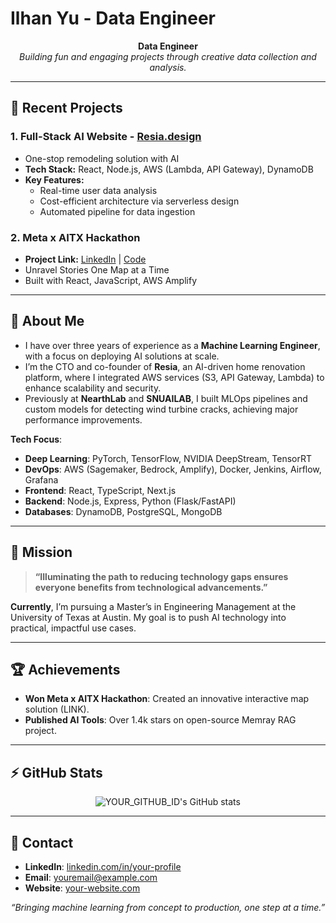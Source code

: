 <!-- 헤더 이미지나 배너 이미지가 있다면 추가해 주세요 -->
<!-- <img src="https://your-banner-image.jpg" alt="Banner" style="width:100%;"/> -->

<h1>Ilhan Yu - Data Engineer</h1>

<p align="center">
  <b>Data Engineer</b><br/>
  <i>Building fun and engaging projects through creative data collection and analysis.</i>
</p>

---

## 🔭 Recent Projects

### **1. Full-Stack AI Website - [Resia.design](https://resia.design)**
- One-stop remodeling solution with AI
- **Tech Stack:** React, Node.js, AWS (Lambda, API Gateway), DynamoDB
- **Key Features:** 
  - Real-time user data analysis
  - Cost-efficient architecture via serverless design
  - Automated pipeline for data ingestion

### **2. Meta x AITX Hackathon** 
- **Project Link:** [LinkedIn](#) | [Code](#)
- Unravel Stories One Map at a Time
- Built with React, JavaScript, AWS Amplify

---

## 💬 About Me

- I have over three years of experience as a **Machine Learning Engineer**, with a focus on deploying AI solutions at scale.
- I’m the CTO and co-founder of **Resia**, an AI-driven home renovation platform, where I integrated AWS services (S3, API Gateway, Lambda) to enhance scalability and security.
- Previously at **NearthLab** and **SNUAILAB**, I built MLOps pipelines and custom models for detecting wind turbine cracks, achieving major performance improvements.

**Tech Focus**: 
- **Deep Learning**: PyTorch, TensorFlow, NVIDIA DeepStream, TensorRT  
- **DevOps**: AWS (Sagemaker, Bedrock, Amplify), Docker, Jenkins, Airflow, Grafana  
- **Frontend**: React, TypeScript, Next.js  
- **Backend**: Node.js, Express, Python (Flask/FastAPI)  
- **Databases**: DynamoDB, PostgreSQL, MongoDB  

---

## 🌱 Mission
> **“Illuminating the path to reducing technology gaps ensures everyone benefits from technological advancements.”**

**Currently**, I’m pursuing a Master’s in Engineering Management at the University of Texas at Austin. My goal is to push AI technology into practical, impactful use cases.

---

## 🏆 Achievements
- **Won Meta x AITX Hackathon**: Created an innovative interactive map solution (LINK).
- **Published AI Tools**: Over 1.4k stars on open-source Memray RAG project.

---

## ⚡ GitHub Stats
<p align="center">
  <img src="https://github-readme-stats.vercel.app/api?username=YOUR_GITHUB_ID&show_icons=true&theme=default" alt="YOUR_GITHUB_ID's GitHub stats"/>
</p>

---

## 🤝 Contact 
- **LinkedIn**: [linkedin.com/in/your-profile](#)
- **Email**: [youremail@example.com](mailto:youremail@example.com)
- **Website**: [your-website.com](https://your-website.com)

<p align="center">
  <i>“Bringing machine learning from concept to production, one step at a time.”</i>
</p>
